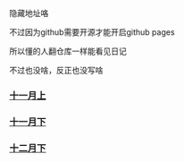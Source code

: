 
隐藏地址咯

不过因为github需要开源才能开启github pages

所以懂的人翻仓库一样能看见日记

不过也没啥，反正也没写啥

### [十一月上](2022-11-04-二〇二二-十一月上.md)

### [十一月下](2022-11-15-二〇二二-十一月下.md)

### [十二月下](2022-12-01-二〇二二-十二月上.md)
